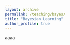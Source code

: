 ```yaml
---
layout: archive
permalink: /teaching/bayes/
title: "Bayesian Learning"
author_profile: true
---
```


aaaa

